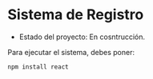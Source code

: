 <h1> Sistema de Registro</h1>

- Estado del proyecto: En cosntrucción.

Para ejecutar el sistema, debes poner:

````npm install react````
